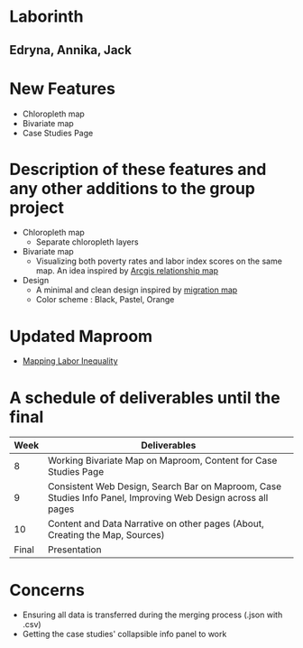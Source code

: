 # Laborinth
## Edryna, Annika, Jack

# New Features 
* Chloropleth map 
* Bivariate map
* Case Studies Page

# Description of these features and any other additions to the group project
* Chloropleth map
  * Separate chloropleth layers
* Bivariate map 
  * Visualizing both poverty rates and labor index scores on the same map. An idea inspired by [Arcgis relationship map](https://www.esri.com/arcgis-blog/products/arcgis-online/mapping/what-is-a-relationship-map/)
* Design
  * A minimal and clean design inspired by [migration map](https://maps.tnc.org/migrations-in-motion/#4/56.15/-119.44)
  * Color scheme : Black, Pastel, Orange
 

# Updated Maproom
* [Mapping Labor Inequality](https://siala7.github.io/Laborinth/Chloropleth/)

# A schedule of deliverables until the final
Week  | Deliverables
------------- | -------------
8  | Working Bivariate Map on Maproom, Content for Case Studies Page
9 | Consistent Web Design, Search Bar on Maproom, Case Studies Info Panel, Improving Web Design across all pages
10  | Content and Data Narrative on other pages (About, Creating the Map, Sources)
Final | Presentation


# Concerns
* Ensuring all data is transferred during the merging process (.json with .csv) 
* Getting the case studies' collapsible info panel to work

